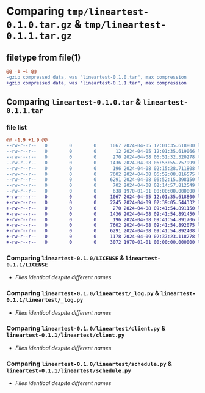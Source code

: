 # Comparing `tmp/lineartest-0.1.0.tar.gz` & `tmp/lineartest-0.1.1.tar.gz`

## filetype from file(1)

```diff
@@ -1 +1 @@
-gzip compressed data, was "lineartest-0.1.0.tar", max compression
+gzip compressed data, was "lineartest-0.1.1.tar", max compression
```

## Comparing `lineartest-0.1.0.tar` & `lineartest-0.1.1.tar`

### file list

```diff
@@ -1,9 +1,9 @@
--rw-r--r--   0        0        0     1067 2024-04-05 12:01:35.618800 lineartest-0.1.0/LICENSE
--rw-r--r--   0        0        0       12 2024-04-05 12:01:35.619066 lineartest-0.1.0/README.md
--rw-r--r--   0        0        0      270 2024-04-08 06:51:32.320278 lineartest-0.1.0/lineartest/__init__.py
--rw-r--r--   0        0        0     1436 2024-04-08 06:53:55.757999 lineartest-0.1.0/lineartest/_log.py
--rw-r--r--   0        0        0      196 2024-04-08 02:15:28.711808 lineartest-0.1.0/lineartest/_type.py
--rw-r--r--   0        0        0     7602 2024-04-08 06:52:08.816575 lineartest-0.1.0/lineartest/client.py
--rw-r--r--   0        0        0     6291 2024-04-08 06:52:15.398150 lineartest-0.1.0/lineartest/schedule.py
--rw-r--r--   0        0        0      702 2024-04-08 02:14:57.812549 lineartest-0.1.0/pyproject.toml
--rw-r--r--   0        0        0      638 1970-01-01 00:00:00.000000 lineartest-0.1.0/PKG-INFO
+-rw-r--r--   0        0        0     1067 2024-04-05 12:01:35.618800 lineartest-0.1.1/LICENSE
+-rw-r--r--   0        0        0     2245 2024-04-09 02:39:05.544332 lineartest-0.1.1/README.md
+-rw-r--r--   0        0        0      270 2024-04-08 09:41:54.891150 lineartest-0.1.1/lineartest/__init__.py
+-rw-r--r--   0        0        0     1436 2024-04-08 09:41:54.891450 lineartest-0.1.1/lineartest/_log.py
+-rw-r--r--   0        0        0      196 2024-04-08 09:41:54.891706 lineartest-0.1.1/lineartest/_type.py
+-rw-r--r--   0        0        0     7602 2024-04-08 09:41:54.892075 lineartest-0.1.1/lineartest/client.py
+-rw-r--r--   0        0        0     6291 2024-04-08 09:41:54.892408 lineartest-0.1.1/lineartest/schedule.py
+-rw-r--r--   0        0        0     1178 2024-04-09 02:37:23.118278 lineartest-0.1.1/pyproject.toml
+-rw-r--r--   0        0        0     3072 1970-01-01 00:00:00.000000 lineartest-0.1.1/PKG-INFO
```

### Comparing `lineartest-0.1.0/LICENSE` & `lineartest-0.1.1/LICENSE`

 * *Files identical despite different names*

### Comparing `lineartest-0.1.0/lineartest/_log.py` & `lineartest-0.1.1/lineartest/_log.py`

 * *Files identical despite different names*

### Comparing `lineartest-0.1.0/lineartest/client.py` & `lineartest-0.1.1/lineartest/client.py`

 * *Files identical despite different names*

### Comparing `lineartest-0.1.0/lineartest/schedule.py` & `lineartest-0.1.1/lineartest/schedule.py`

 * *Files identical despite different names*

